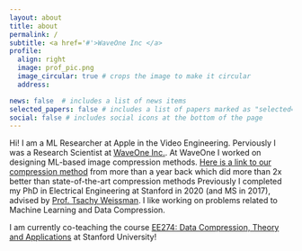 ```yaml
---
layout: about
title: about
permalink: /
subtitle: <a href='#'>WaveOne Inc </a>
profile:
  align: right
  image: prof_pic.png
  image_circular: true # crops the image to make it circular
  address: 

news: false  # includes a list of news items
selected_papers: false # includes a list of papers marked as "selected={true}"
social: false # includes social icons at the bottom of the page
---
```

Hi! I am a ML Researcher at Apple in the Video Engineering. Perviously I was a Research  Scientist at [WaveOne Inc.](). At WaveOne I worked on designing ML-based image compression methods. [Here is a link to our compression method](https://wave-one.github.io/iframe_comparisons/) from more than a year back which did more than 2x better than state-of-the-art compression methods Previously I completed my PhD in Electrical Engineering at Stanford in 2020 (and MS in 2017), advised by [Prof. Tsachy Weissman](). I like working on problems related to Machine Learning and Data Compression. 

I am currently co-teaching the course [EE274: Data Compression, Theory and Applications](https://stanforddatacompressionclass.github.io/Fall22/) at Stanford University!

